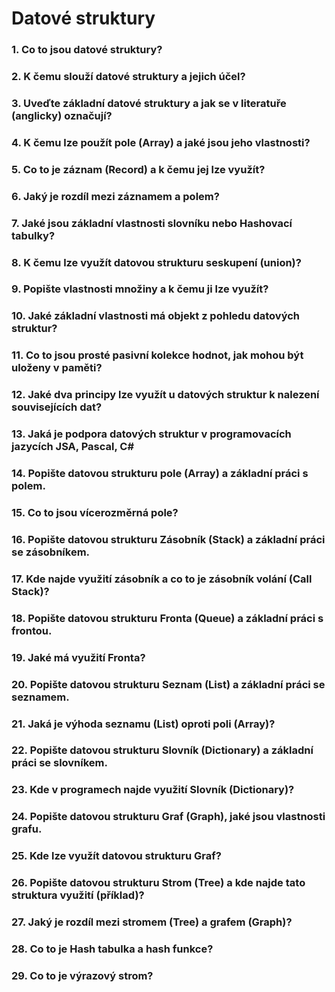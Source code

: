 # Datové struktury

### 1. Co to jsou datové struktury?

### 2. K čemu slouží datové struktury a jejich účel?

### 3. Uveďte základní datové struktury a jak se v literatuře (anglicky) označují?

### 4. K čemu lze použít pole (Array) a jaké jsou jeho vlastnosti?

### 5. Co to je záznam (Record) a k čemu jej lze využít?

### 6. Jaký je rozdíl mezi záznamem a polem?

### 7. Jaké jsou základní vlastnosti slovníku nebo Hashovací tabulky?

### 8. K čemu lze využít datovou strukturu seskupení (union)?

### 9. Popište vlastnosti množiny a k čemu ji lze využít?

### 10. Jaké základní vlastnosti má objekt z pohledu datových struktur?

### 11. Co to jsou prosté pasivní kolekce hodnot, jak mohou být uloženy v paměti?

### 12. Jaké dva principy lze využít u datových struktur k nalezení souvisejících dat?

### 13. Jaká je podpora datových struktur v programovacích jazycích JSA, Pascal, C#

### 14. Popište datovou strukturu pole (Array) a základní práci s polem.

### 15. Co to jsou vícerozměrná pole?

### 16. Popište datovou strukturu Zásobník (Stack) a základní práci se zásobníkem.

### 17. Kde najde využití zásobník a co to je zásobník volání (Call Stack)?

### 18. Popište datovou strukturu Fronta (Queue) a základní práci s frontou.

### 19. Jaké má využití Fronta?

### 20. Popište datovou strukturu Seznam (List) a základní práci se seznamem.

### 21. Jaká je výhoda seznamu (List) oproti poli (Array)?

### 22. Popište datovou strukturu Slovník (Dictionary) a základní práci se slovníkem.

### 23. Kde v programech najde využití Slovník (Dictionary)?

### 24. Popište datovou strukturu Graf (Graph), jaké jsou vlastnosti grafu.

### 25. Kde lze využít datovou strukturu Graf?

### 26. Popište datovou strukturu Strom (Tree) a kde najde tato struktura využití (příklad)?

### 27. Jaký je rozdíl mezi stromem (Tree) a grafem (Graph)?

### 28. Co to je Hash tabulka a hash funkce?

### 29. Co to je výrazový strom?
